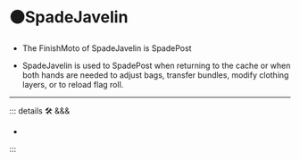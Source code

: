# 🟠<moto>SpadeJavelin</moto>

- The FinishMoto of SpadeJavelin is SpadePost

- SpadeJavelin is used to SpadePost when returning to the cache or when both hands are needed to adjust bags, transfer bundles, modify clothing layers, or to reload flag roll.

---

<!-- =================================================== -->
<!-- =================================================== -->
<!-- =================================================== -->
<!-- =================================================== -->
<!-- =================================================== -->
::: details 🛠 <dev>&&&</dev>

-

:::
